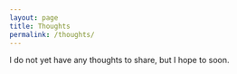 ```yaml
---
layout: page
title: Thoughts
permalink: /thoughts/
---
```


I do not yet have any thoughts to share, but I hope to soon.
